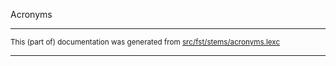 Acronyms

* * *

<small>This (part of) documentation was generated from [src/fst/stems/acronyms.lexc](https://github.com/snomos/lang-est-festschrift/blob/main/src/fst/stems/acronyms.lexc)</small>

---

